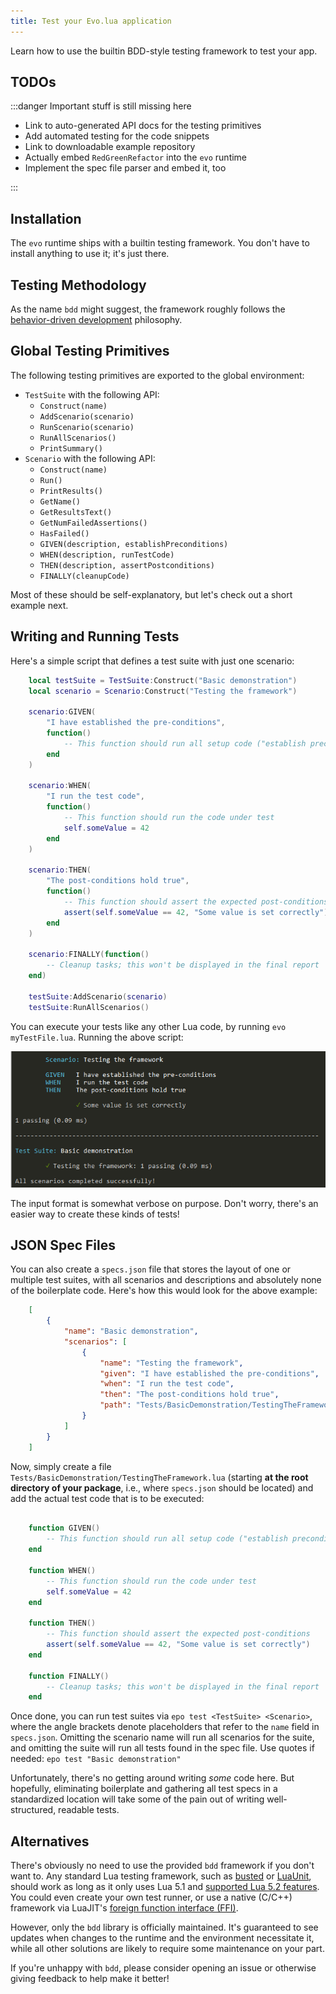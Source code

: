 ```yaml
---
title: Test your Evo.lua application
---
```


Learn how to use the builtin BDD-style testing framework to test your app.

## TODOs

:::danger Important stuff is still missing here

* Link to auto-generated API docs for the testing primitives
* Add automated testing for the code snippets
* Link to downloadable example repository
* Actually embed ``RedGreenRefactor`` into the ``evo`` runtime
* Implement the spec file parser and embed it, too

:::

## Installation

The ``evo`` runtime ships with a builtin testing framework. You don't have to install anything to use it; it's just there.

## Testing Methodology

As the name ``bdd`` might suggest, the framework roughly follows the [behavior-driven development](https://en.wikipedia.org/wiki/Behavior-driven_development) philosophy.

## Global Testing Primitives

The following testing primitives are exported to the global environment:

* ``TestSuite`` with the following API:
  * ``Construct(name)``
  * ``AddScenario(scenario)``
  * ``RunScenario(scenario)``
  * ``RunAllScenarios()``
  * ``PrintSummary()``
* ``Scenario`` with the following API:
  * ``Construct(name)``
  * ``Run()``
  * ``PrintResults()``
  * ``GetName()``
  * ``GetResultsText()``
  * ``GetNumFailedAssertions()``
  * ``HasFailed()``
  * ``GIVEN(description, establishPreconditions)``
  * ``WHEN(description, runTestCode)``
  * ``THEN(description, assertPostconditions)``
  * ``FINALLY(cleanupCode)``

Most of these should be self-explanatory, but let's check out a short example next.

## Writing and Running Tests

Here's a simple script that defines a test suite with just one scenario:

```lua title="bdd-demo.lua"
	local testSuite = TestSuite:Construct("Basic demonstration")
	local scenario = Scenario:Construct("Testing the framework")

	scenario:GIVEN(
		"I have established the pre-conditions",
		function()
			-- This function should run all setup code ("establish preconditions" for the test)
		end
	)

	scenario:WHEN(
		"I run the test code",
		function()
			-- This function should run the code under test
			self.someValue = 42
		end
	)

	scenario:THEN(
		"The post-conditions hold true",
		function()
			-- This function should assert the expected post-conditions
			assert(self.someValue == 42, "Some value is set correctly")
		end
	)

	scenario:FINALLY(function()
		-- Cleanup tasks; this won't be displayed in the final report
	end)

	testSuite:AddScenario(scenario)
	testSuite:RunAllScenarios()
```

You can execute your tests like any other Lua code, by running ``evo myTestFile.lua``. Running the above script:

![Screenshot of the BDD test output](bdd-test-output-example.png)

The input format is somewhat verbose on purpose. Don't worry, there's an easier way to create these kinds of tests!

## JSON Spec Files

You can also create a ``specs.json`` file that stores the layout of one or multiple test suites, with all scenarios and descriptions and absolutely none of the boilerplate code. Here's how this would look for the above example:

```json title="specs.json"
	[
		{
			"name": "Basic demonstration",
			"scenarios": [
				{
					"name": "Testing the framework",
					"given": "I have established the pre-conditions",
					"when": "I run the test code",
					"then": "The post-conditions hold true",
					"path": "Tests/BasicDemonstration/TestingTheFramework.lua"
				}
			]
		}
	]
```

Now, simply create a file ``Tests/BasicDemonstration/TestingTheFramework.lua`` (starting **at the root directory of your package**, i.e., where ``specs.json`` should be located) and add the actual test code that is to be executed:

```lua title="Tests/BasicDemonstration/TestingTheFramework.lua"

	function GIVEN()
		-- This function should run all setup code ("establish preconditions" for the test)
	end

	function WHEN()
		-- This function should run the code under test
		self.someValue = 42
	end

	function THEN()
		-- This function should assert the expected post-conditions
		assert(self.someValue == 42, "Some value is set correctly")
	end

	function FINALLY()
		-- Cleanup tasks; this won't be displayed in the final report
	end

```

Once done, you can run test suites via ``epo test <TestSuite> <Scenario>``, where the angle brackets denote placeholders that refer to the ``name`` field in ``specs.json``. Omitting the scenario name will run all scenarios for the suite, and omitting the suite will run all tests found in the spec file. Use quotes if needed: ``epo test "Basic demonstration"``

Unfortunately, there's no getting around writing *some* code here. But hopefully, eliminating boilerplate and gathering all test specs in a standardized location will take some of the pain out of writing well-structured, readable tests.

## Alternatives

There's obviously no need to use the provided ``bdd`` framework if you don't want to. Any standard Lua testing framework, such as [busted](https://github.com/Olivine-Labs/busted) or [LuaUnit](https://luarocks.org/modules/bluebird75/luaunit), should work as long as it only uses Lua 5.1 and [supported Lua 5.2 features](https://luajit.org/extensions.html). You could even create your own test runner, or use a native (C/C++) framework via LuaJIT's [foreign function interface (FFI)](https://luajit.org/ext_ffi.html).

However, only the ``bdd`` library is officially maintained. It's guaranteed to see updates when changes to the runtime and the environment necessitate it, while all other solutions are likely to require some maintenance on your part.

If you're unhappy with ``bdd``, please consider opening an issue or otherwise giving feedback to help make it better!
